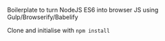 Boilerplate to turn NodeJS ES6 into browser JS using Gulp/Browserify/Babelify

Clone and initialise with `npm install`
